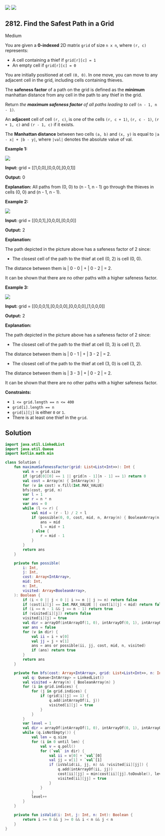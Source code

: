 [![](https://img.shields.io/github/stars/javadev/LeetCode-in-Kotlin?label=Stars&style=flat-square)](https://github.com/javadev/LeetCode-in-Kotlin)
[![](https://img.shields.io/github/forks/javadev/LeetCode-in-Kotlin?label=Fork%20me%20on%20GitHub%20&style=flat-square)](https://github.com/javadev/LeetCode-in-Kotlin/fork)

## 2812\. Find the Safest Path in a Grid

Medium

You are given a **0-indexed** 2D matrix `grid` of size `n x n`, where `(r, c)` represents:

*   A cell containing a thief if `grid[r][c] = 1`
*   An empty cell if `grid[r][c] = 0`

You are initially positioned at cell `(0, 0)`. In one move, you can move to any adjacent cell in the grid, including cells containing thieves.

The **safeness factor** of a path on the grid is defined as the **minimum** manhattan distance from any cell in the path to any thief in the grid.

Return _the **maximum safeness factor** of all paths leading to cell_ `(n - 1, n - 1)`_._

An **adjacent** cell of cell `(r, c)`, is one of the cells `(r, c + 1)`, `(r, c - 1)`, `(r + 1, c)` and `(r - 1, c)` if it exists.

The **Manhattan distance** between two cells `(a, b)` and `(x, y)` is equal to `|a - x| + |b - y|`, where `|val|` denotes the absolute value of val.

**Example 1:**

![](https://assets.leetcode.com/uploads/2023/07/02/example1.png)

**Input:** grid = \[\[1,0,0],[0,0,0],[0,0,1]]

**Output:** 0

**Explanation:** All paths from (0, 0) to (n - 1, n - 1) go through the thieves in cells (0, 0) and (n - 1, n - 1). 

**Example 2:**

![](https://assets.leetcode.com/uploads/2023/07/02/example2.png)

**Input:** grid = \[\[0,0,1],[0,0,0],[0,0,0]]

**Output:** 2

**Explanation:**

The path depicted in the picture above has a safeness factor of 2 since:

- The closest cell of the path to the thief at cell (0, 2) is cell (0, 0).

The distance between them is \| 0 - 0 \| + \| 0 - 2 \| = 2.

It can be shown that there are no other paths with a higher safeness factor. 

**Example 3:**

![](https://assets.leetcode.com/uploads/2023/07/02/example3.png)

**Input:** grid = \[\[0,0,0,1],[0,0,0,0],[0,0,0,0],[1,0,0,0]]

**Output:** 2

**Explanation:**

The path depicted in the picture above has a safeness factor of 2 since:

- The closest cell of the path to the thief at cell (0, 3) is cell (1, 2).

The distance between them is \| 0 - 1 \| + \| 3 - 2 \| = 2.

- The closest cell of the path to the thief at cell (3, 0) is cell (3, 2).

The distance between them is \| 3 - 3 \| + \| 0 - 2 \| = 2.

It can be shown that there are no other paths with a higher safeness factor. 

**Constraints:**

*   `1 <= grid.length == n <= 400`
*   `grid[i].length == n`
*   `grid[i][j]` is either `0` or `1`.
*   There is at least one thief in the `grid`.

## Solution

```kotlin
import java.util.LinkedList
import java.util.Queue
import kotlin.math.min

class Solution {
    fun maximumSafenessFactor(grid: List<List<Int>>): Int {
        val n = grid.size
        if (grid[0][0] == 1 || grid[n - 1][n - 1] == 1) return 0
        val cost = Array(n) { IntArray(n) }
        for (v in cost) v.fill(Int.MAX_VALUE)
        bfs(cost, grid, n)
        var l = 1
        var r = n * n
        var ans = 0
        while (l <= r) {
            val mid = (r - l) / 2 + l
            if (possible(0, 0, cost, mid, n, Array(n) { BooleanArray(n) })) {
                ans = mid
                l = mid + 1
            } else {
                r = mid - 1
            }
        }
        return ans
    }

    private fun possible(
        i: Int,
        j: Int,
        cost: Array<IntArray>,
        mid: Int,
        n: Int,
        visited: Array<BooleanArray>,
    ): Boolean {
        if (i < 0 || j < 0 || i >= n || j >= n) return false
        if (cost[i][j] == Int.MAX_VALUE || cost[i][j] < mid) return false
        if (i == n - 1 && j == n - 1) return true
        if (visited[i][j]) return false
        visited[i][j] = true
        val dir = arrayOf(intArrayOf(1, 0), intArrayOf(0, 1), intArrayOf(-1, 0), intArrayOf(0, -1))
        var ans = false
        for (v in dir) {
            val ii = i + v[0]
            val jj = j + v[1]
            ans = ans or possible(ii, jj, cost, mid, n, visited)
            if (ans) return true
        }
        return ans
    }

    private fun bfs(cost: Array<IntArray>, grid: List<List<Int>>, n: Int) {
        val q: Queue<IntArray> = LinkedList()
        val visited = Array(n) { BooleanArray(n) }
        for (i in grid.indices) {
            for (j in grid.indices) {
                if (grid[i][j] == 1) {
                    q.add(intArrayOf(i, j))
                    visited[i][j] = true
                }
            }
        }
        var level = 1
        val dir = arrayOf(intArrayOf(1, 0), intArrayOf(0, 1), intArrayOf(-1, 0), intArrayOf(0, -1))
        while (q.isNotEmpty()) {
            val len = q.size
            for (i in 0 until len) {
                val v = q.poll()
                for (`val` in dir) {
                    val ii = v[0] + `val`[0]
                    val jj = v[1] + `val`[1]
                    if (isValid(ii, jj, n) && !visited[ii][jj]) {
                        q.add(intArrayOf(ii, jj))
                        cost[ii][jj] = min(cost[ii][jj].toDouble(), level.toDouble()).toInt()
                        visited[ii][jj] = true
                    }
                }
            }
            level++
        }
    }

    private fun isValid(i: Int, j: Int, n: Int): Boolean {
        return i >= 0 && j >= 0 && i < n && j < n
    }
}
```